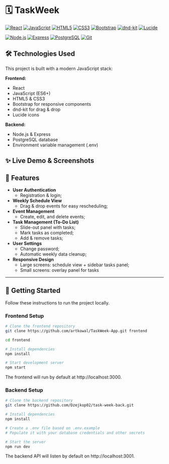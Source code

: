 # 🗓️ TaskWeek

[![React](https://img.shields.io/badge/React-61DAFB?style=flat-square&logo=react&logoColor=white)](https://reactjs.org/)
[![JavaScript](https://img.shields.io/badge/JavaScript-F7DF1E?style=flat-square&logo=javascript&logoColor=black)](https://developer.mozilla.org/en-US/docs/Web/JavaScript)
[![HTML5](https://img.shields.io/badge/HTML5-E34F26?style=flat-square&logo=html5&logoColor=white)](https://developer.mozilla.org/en-US/docs/Web/HTML)
[![CSS3](https://img.shields.io/badge/CSS3-1572B6?style=flat-square&logo=css3&logoColor=white)](https://developer.mozilla.org/en-US/docs/Web/CSS)
[![Bootstrap](https://img.shields.io/badge/Bootstrap-563D7C?style=flat-square&logo=bootstrap&logoColor=white)](https://getbootstrap.com/)
[![dnd-kit](https://img.shields.io/badge/dnd--kit-5C5F62?style=flat-square&logo=dndkit&logoColor=white)](https://github.com/clauderic/dnd-kit)
[![Lucide](https://img.shields.io/badge/Lucide-000000?style=flat-square&logo=lucideicons&logoColor=white)](https://lucide.dev/)

[![Node.js](https://img.shields.io/badge/Node.js-339933?style=flat-square&logo=node.js&logoColor=white)](https://nodejs.org/)
[![Express](https://img.shields.io/badge/Express-000000?style=flat-square&logo=express&logoColor=white)](https://expressjs.com/)
[![PostgreSQL](https://img.shields.io/badge/PostgreSQL-316192?style=flat-square&logo=postgresql&logoColor=white)](https://www.postgresql.org/)
[![Git](https://img.shields.io/badge/Git-F05032?style=flat-square&logo=git&logoColor=white)](https://git-scm.com/)

## 🛠️ Technologies Used

This project is built with a modern JavaScript stack:

**Frontend:**

- React
- JavaScript (ES6+)
- HTML5 & CSS3
- Bootstrap for responsive components
- dnd-kit for drag & drop
- Lucide icons

**Backend:**

- Node.js & Express
- PostgreSQL database
- Environment variable management (.env)

## ✨ Live Demo & Screenshots

## 🎯 Features

- **User Authentication**
  - Registration & login;
- **Weekly Schedule View**
  - Drag & drop events for easy rescheduling;
- **Event Management**
  - Create, edit, and delete events;
- **Task Management (To‑Do List)**
  - Slide-out panel with tasks;
  - Mark tasks as completed;
  - Add & remove tasks;
- **User Settings**
  - Change password;
  - Automatic weekly data cleanup;
- **Responsive Design**
  - Large screens: schedule view + sidebar tasks panel;
  - Small screens: overlay panel for tasks

---

## 🚀 Getting Started

Follow these instructions to run the project locally.

### Frontend Setup

```bash
# Clone the frontend repository
git clone https://github.com/artkowal/TaskWeek-App.git frontend

cd frontend

# Install dependencies
npm install

# Start development server
npm start
```

The frontend will run by default at http://localhost:3000.

### Backend Setup

```bash
# Clone the backend repository
git clone https://github.com/Dzejkop02/task-week-back.git

# Install dependencies
npm install

# Create a .env file based on .env.example
# Populate it with your database credentials and other secrets

# Start the server
npm run dev
```

The backend API will listen by default on http://localhost:3001.
